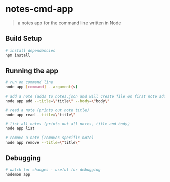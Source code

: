 # notes-cmd-app
> a notes app for the command line written in Node

## Build Setup

``` bash
# install dependencies
npm install
```

## Running the app
```bash
# run on command line
node app [command] --argument(s)

# add a note (adds to notes.json and will create file on first note add)
node app add --title=\"title\" --body=\"body\"

# read a note (prints out note title)
node app read --title=\"title\"

# list all notes (prints out all notes, title and body)
node app list

# remove a note (removes specific note)
node app remove --title=\"title\"
```

## Debugging
```bash
# watch for changes - useful for debugging
nodemon app
```
